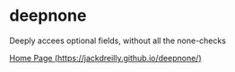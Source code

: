 # deepnone
Deeply accees optional fields, without all the none-checks

[Home Page (https://jackdreilly.github.io/deepnone/)](https://jackdreilly.github.io/deepnone/)
